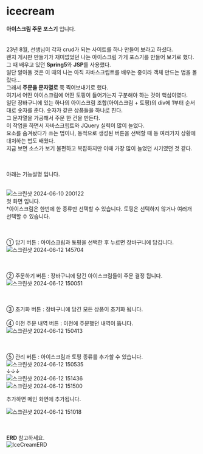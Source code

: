 # icecream
**아이스크림 주문 포스기** 입니다.<br><br><br>
23년 8월, 선생님이 각자 crud가 되는 사이트를 하나 만들어 보라고 하셨다.<br>
왠지 게시판 만들기가 재미없었던 나는 아이스크림 가게 포스기를 만들어 보기로 했다.<br>
그 때 배우고 있던 **Spring5**와 **JSP**를 사용했다.<br>
일단 알아둘 것은 이 때의 나는 아직 자바스크립트를 배우는 중이라 객체 만드는 법을 몰랐다...<br>
그래서 **주문을 문자열로** 쭉 찍어보내기로 했다.<br>
여기서 어떤 아이스크림에 어떤 토핑이 들어가는지 구분해야 하는 것이 핵심이였다.<br>
일단 장바구니에 있는 하나의 아이스크림 조합(아이스크림 + 토핑)의 div에 1부터 순서대로 숫자를 준다. 숫자가 같은 상품들을 하나로 친다.<br>
그 문자열을 가공해서 주문 한 건을 만든다.<br>
이 작업을 하면서 자바스크립트와 JQuery 실력이 많이 늘었다.<br>
요소를 숨겨놨다가 쓰는 법이나, 동적으로 생성된 버튼을 선택할 때 등 여러가지 상황에 대처하는 법도 배웠다.<br>
지금 보면 소스가 보기 불편하고 복잡하지만 이때 가장 많이 늘었던 시기였던 것 같다.<br><br><br>

아래는 기능설명 입니다.<br><br>

![스크린샷 2024-06-10 200122](https://github.com/tyt9/icecream/assets/143326223/bbdd6058-7eed-4186-bb57-0fe8606113fa)<br>
첫 화면 입니다.<br>
*아이스크림은 한번에 한 종류만 선택할 수 있습니다. 토핑은 선택하지 않거나 여러개 선택할 수 있습니다.<br><br><br>

① 담기 버튼 : 아이스크림과 토핑을 선택한 후 누르면 장바구니에 담깁니다.<br>
![스크린샷 2024-06-12 145704](https://github.com/tyt9/icecream/assets/143326223/4fd14b28-cbaa-442e-a13b-a2371399849f)<br><br><br>

② 주문하기 버튼 : 장바구니에 담긴 아이스크림들이 주문 결정 됩니다.<br>
![스크린샷 2024-06-12 150051](https://github.com/tyt9/icecream/assets/143326223/361b38e8-6969-498a-93db-a0b7463c5513)<br><br><br>

③ 초기화 버튼 : 장바구니에 담긴 모든 상품이 초기화 됩니다.<br><br>
④ 이전 주문 내역 버튼 : 이전에 주문했던 내역이 뜹니다.<br>
![스크린샷 2024-06-12 150413](https://github.com/tyt9/icecream/assets/143326223/b2f7d48f-9ba8-4189-841c-55b3656fdd20)<br><br><br>

⑤ 관리 버튼 : 아이스크림과 토핑 종류를 추가할 수 있습니다.<br>
![스크린샷 2024-06-12 150535](https://github.com/tyt9/icecream/assets/143326223/720ba573-eeb4-467f-ba1e-66756c539395)<br>
↓↓↓<br>
![스크린샷 2024-06-12 151436](https://github.com/tyt9/icecream/assets/143326223/b66e123d-35e7-4277-a404-b5846341af79)<br>
![스크린샷 2024-06-12 151500](https://github.com/tyt9/icecream/assets/143326223/de146170-f694-4185-ac41-dab86d86f9b3)<br>

추가하면 메인 화면에 추가됩니다.<br>

![스크린샷 2024-06-12 151018](https://github.com/tyt9/icecream/assets/143326223/5e752500-1a47-4788-94d3-f59f853682e2)<br><br><br>

**ERD** 참고하세요.<br>
![IceCreamERD](https://github.com/tyt9/icecream/assets/143326223/d2a6b223-9679-4997-b4ba-0b5739735958)


